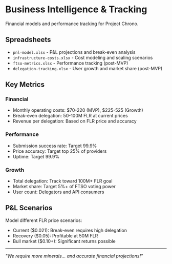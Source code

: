 # Business Intelligence & Tracking

Financial models and performance tracking for Project Chrono.

## Spreadsheets

- `pnl-model.xlsx` - P&L projections and break-even analysis
- `infrastructure-costs.xlsx` - Cost modeling and scaling scenarios
- `ftso-metrics.xlsx` - Performance tracking (post-MVP)
- `delegation-tracking.xlsx` - User growth and market share (post-MVP)

## Key Metrics

### Financial
- Monthly operating costs: $70-220 (MVP), $225-525 (Growth)
- Break-even delegation: 50-100M FLR at current prices
- Revenue per delegation: Based on FLR price and accuracy

### Performance
- Submission success rate: Target 99.9%
- Price accuracy: Target top 25% of providers
- Uptime: Target 99.9%

### Growth
- Total delegation: Track toward 100M+ FLR goal
- Market share: Target 5%+ of FTSO voting power
- User count: Delegators and API consumers

## P&L Scenarios

Model different FLR price scenarios:
- Current ($0.021): Break-even requires high delegation
- Recovery ($0.05): Profitable at 50M FLR
- Bull market ($0.10+): Significant returns possible

---

*"We require more minerals... and accurate financial projections!"*

